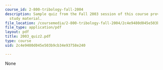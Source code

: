 ```yaml
---
course_id: 2-800-tribology-fall-2004
description: Sample quiz from the Fall 2003 session of this course provided as supplementary
  study material.
file_location: /coursemedia/2-800-tribology-fall-2004/2c4e9480d045e503b9cb34e93758e240_2003_quiz2.pdf
file_type: application/pdf
layout: pdf
title: 2003_quiz2.pdf
type: course
uid: 2c4e9480d045e503b9cb34e93758e240

---
```

None